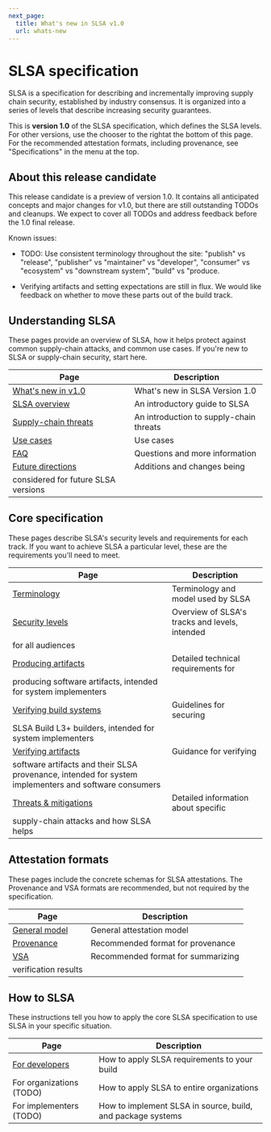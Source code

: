 ```yaml
---
next_page:
  title: What's new in SLSA v1.0
  url: whats-new
---
```


# SLSA specification

<div class="subtitle">

SLSA is a specification for describing and incrementally improving supply chain
security, established by industry consensus. It is organized into a series of
levels that describe increasing security guarantees.

</div>

This is **version 1.0** of the SLSA specification, which defines the SLSA
levels. For other versions, use the chooser <span class="hidden md:inline">to
the right</span><span class="md:hidden">at the bottom of this page</span>. For
the recommended attestation formats, including provenance, see "Specifications"
in the menu at the top.

## About this release candidate

This release candidate is a preview of version 1.0. It contains all
anticipated concepts and major changes for v1.0, but there are still outstanding
TODOs and cleanups. We expect to cover all TODOs and address feedback before the
1.0 final release.

Known issues:

-   TODO: Use consistent terminology throughout the site: "publish" vs
    "release", "publisher" vs "maintainer" vs "developer", "consumer" vs
    "ecosystem" vs "downstream system", "build" vs "produce.

-   Verifying artifacts and setting expectations are still in flux. We would
    like feedback on whether to move these parts out of the build track.

## Understanding SLSA

These pages provide an overview of SLSA, how it helps protect against common
supply-chain attacks, and common use cases. If you're new to SLSA or supply-chain security, start here.

| Page | Description |
| ---- | --- |
| [What's new in v1.0](whats-new.md) | What's new in SLSA Version 1.0 |
| [SLSA overview](principles.md) | An introductory guide to SLSA |
| [Supply-chain threats](threats-overview) | An introduction to supply-chain threats |
| [Use cases](/use-cases) | Use cases |
| [FAQ](faq.md) | Questions and more information |
| [Future directions](future-directions.md) | Additions and changes being
considered for future SLSA versions |

## Core specification

These pages describe SLSA's security levels and requirements for each track.
If you want to achieve SLSA a particular level, these are the requirements you'll need to meet.

| Page | Description |
| ---- | --- |
| [Terminology](terminology.md) | Terminology and model used by SLSA |
| [Security levels](levels.md) | Overview of SLSA's tracks and levels, intended
for all audiences |
| [Producing artifacts](requirements.md) | Detailed technical requirements for
producing software artifacts, intended for system implementers |
| [Verifying build systems](verifying-systems.md) | Guidelines for securing
SLSA Build L3+ builders, intended for system implementers |
| [Verifying artifacts](verifying-artifacts.md) | Guidance for verifying
software artifacts and their SLSA provenance, intended for system implementers and software consumers |
| [Threats & mitigations](threats.md) | Detailed information about specific
supply-chain attacks and how SLSA helps |

## Attestation formats

These pages include the concrete schemas for SLSA attestations. The Provenance
and VSA formats are recommended, but not required by the specification.

| Page | Description |
| ---- | --- |
| [General model](/attestation-model) | General attestation model|
| [Provenance](/provenance/v1) | Recommended format for provenance|
| [VSA](/verification_summary/v1) | Recommended format for summarizing
verification results |

## How to SLSA

These instructions tell you how to apply the core SLSA specification to use
SLSA in your specific situation.

| Page | Description |
| ---- | --- |
| [For developers](/get-started) | How to apply SLSA requirements to your build |
| For organizations (TODO) | How to apply SLSA to entire organizations|
| For implementers (TODO) | How to implement SLSA in source, build, and package systems |

